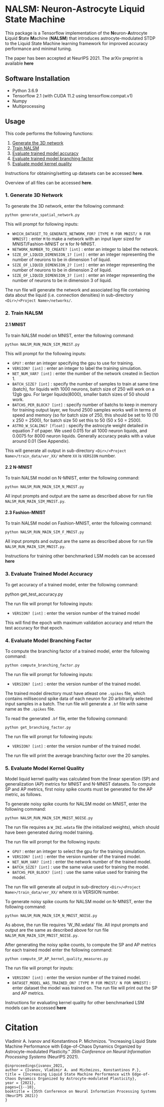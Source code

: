 # NALSM: Neuron-Astrocyte Liquid State Machine

This package is a Tensorflow implementation of the **N**euron-**A**strocyte **L**iquid **S**tate **M**achine (**NALSM**) that introduces astrocyte-modulated STDP to the Liquid State Machine learning framework for improved accuracy performance and minimal tuning. 

The paper has been accepted at NeurIPS 2021. The arXiv preprint is available **here**

## Software Installation

* Python 3.6.9
* Tensorflow 2.1 (with CUDA 11.2 using tensorflow.compat.v1)
* Numpy
* Multiprocessing

## Usage

This code performs the following functions:
1. [Generate the 3D network](#1-generate-3d-network)
2. [Train NALSM](#2-train-nalsm)  
3. [Evaluate trained model accuracy](#3-evaluate-trained-model-accuracy)
4. [Evaluate trained model branching factor](#4-evaluate-model-branching-factor)
5. [Evaluate model kernel quality](#5-evaluate-model-kernel-quality)

Instructions for obtaining/setting up datasets can be accessed **here**.

Overview of all files can be accessed **here**.

### 1. Generate 3D Network

To generate the 3D network, enter the following command:
	
	python generate_spatial_network.py

This will prompt for following inputs:
* `WHICH_DATASET_TO_GENERATE_NETWORK_FOR? [TYPE M FOR MNIST/ N FOR NMNIST]` : enter `M` to make a network with an input layer sized for MNIST/Fashion-MNIST or `N` for N-MNIST.
* `NETWORK_NUMBER_TO_CREATE? [int]` : enter an integer to label the network.
* `SIZE_OF_LIQUID_DIMENSION_1? [int]` : enter an integer representing the number of neurons to be in dimension 1 of liquid.
* `SIZE_OF_LIQUID_DIMENSION_2? [int]` : enter an integer representing the number of neurons to be in dimension 2 of liquid.
* `SIZE_OF_LIQUID_DIMENSION_3? [int]` : enter an integer representing the number of neurons to be in dimension 3 of liquid.

The run file will generate the network and associated log file containing data about the liquid (i.e. connection densities) in sub-directory `<Dir>/<Project Name>/networks/`.

### 2. Train NALSM

#### 2.1 MNIST
To train NALSM model on MNIST, enter the following command: 
	
	python NALSM_RUN_MAIN_SIM_MNIST.py

This will prompt for the following inputs:
* `GPU?` : enter an integer specifying the gpu to use for training.
* `VERSION? [int]` : enter an integer to label the training simulation.
* `NET_NUM_VAR? [int]` : enter the number of the network created in Section 1.
* `BATCH_SIZE? [int]` : specify the number of samples to train at same time (batch), for liquids with 1000 neurons, batch size of 250 will work on a 12gb gpu. For larger liquids(8000), smaller batch sizes of 50 should work.
* `BATCHS_PER_BLOCK? [int]` : specify number of batchs to keep in memory for training output layer, we found 2500 samples works well in terms of speed and memory (so for batch size of 250, this should be set to 10 (10 x 250 = 2500), for batch size 50 set this to 50 (50 x 50 = 2500).
* `ASTRO_W_SCALING? [float]` : specify the astrocyte weight detailed in equation 7 of paper. We used 0.015 for all 1000 neuron liquids, and 0.0075 for 8000 neuron liquids. Generally accuracy peaks with a value around 0.01 (See Appendix).

This will generate all output in sub-directory `<Dir>/<Project Name>/train_data/ver_XX/` where `XX` is `VERSION` number.

#### 2.2 N-MNIST

To train NALSM model on N-MNIST, enter the following command: 

	python NALSM_RUN_MAIN_SIM_N_MNIST.py

All input prompts and output are the same as described above for run file `NALSM_RUN_MAIN_SIM_MNIST.py`.

#### 2.3 Fashion-MNIST

To train NALSM model on Fashion-MNIST, enter the following command: 

	python NALSM_RUN_MAIN_SIM_F_MNIST.py

All input prompts and output are the same as described above for run file `NALSM_RUN_MAIN_SIM_MNIST.py`.


Instructions for training other benchmarked LSM models can be accessed **here**

### 3. Evaluate Trained Model Accuracy

To get accuracy of a trained model, enter the following command:

   python get_test_accuracy.py

The run file will prompt for following inputs:
* `VERSION? [int]` : enter the version number of the trained model

This will find the epoch with maximum validation accuracy and return the test accuracy for that epoch.

### 4. Evaluate Model Branching Factor

To compute the branching factor of a trained model, enter the following command:
	
	python compute_branching_factor.py

The run file will prompt for following inputs:
* `VERSION? [int]` : enter the version number of the trained model.

The trained model directory must have atleast one `.spikes` file, which contains millisecond spike data of each neuron for 20 arbitrarily selected input samples in a batch.
The run file will generate a `.bf` file with same name as the `.spikes` file. 

To read the generated `.bf` file, enter the following command:

	python get_branching_factor.py

The run file will prompt for following inputs:
* `VERSION? [int]` : enter the version number of the trained model.

The run file will print the average branching factor over the 20 samples.

### 5. Evaluate Model Kernel Quality

Model liquid kernel quality was calculated from the linear speration (SP) and generalization (AP) metrics for MNIST and N-MNIST datasets. To compute SP and AP metrics, first noisy spike counts must be generated for the AP metric, as follows. 


To generate noisy spike counts for NALSM model on MNIST, enter the following command:

	python NALSM_RUN_MAIN_SIM_MNIST_NOISE.py

The run file requires a `W_INI.wdata` file (the initialized weights), which should have been generated during model training.

The run file will prompt for the following inputs:
* `GPU?` : enter an integer to select the gpu for the training simulation.
* `VERSION? [int]` : enter the version number of the trained model.
* `NET_NUM_VAR? [int]` : enter the network number of the trained model.
* `BATCH_SIZE? [int]` : use the same value used for training the model.
* `BATCHS_PER_BLOCK? [int]` : use the same value used for training the model.
	
The run file will generate all output in sub-directory `<Dir>/<Project Name>/train_data/ver_XX/` where `XX` is VERSION number.

To generate noisy spike counts for NALSM model on N-MNIST, enter the following command:

	python NALSM_RUN_MAIN_SIM_N_MNIST_NOISE.py

As above, the run file requires 'W_INI.wdata' file. All input prompts and output are the same as described above for run file `NALSM_RUN_MAIN_SIM_MNIST_NOISE.py`.

After generating the noisy spike counts, to compute the SP and AP metrics for each trained model enter the following command:

	python compute_SP_AP_kernel_quality_measures.py
	
The run file will prompt for inputs:
* `VERSION? [int]` : enter the version number of the trained model.
* `DATASET_MODEL_WAS_TRAINED_ON? [TYPE M FOR MNIST/ N FOR NMNIST]` : enter dataset the model was trained on.
The run file will print out the SP and AP metrics.


Instructions for evaluating kernel quality for other benchmarked LSM models can be accessed **here**


# Citation

Vladimir A. Ivanov and Konstantinos P. Michmizos. "Increasing Liquid State Machine Performance with Edge-of-Chaos Dynamics Organized by Astrocyte-modulated Plasticity." *35th Conference on Neural Information Processing Systems* (NeurIPS 2021).

	@inproceedings{ivanov_2021,
	author = {Ivanov, Vladimir A. and Michmizos, Konstantinos P.},
	title = {Increasing Liquid State Machine Performance with Edge-of-Chaos Dynamics Organized by Astrocyte-modulated Plasticity},
	year = {2021},
	pages={1--10},
	booktitle = {35th Conference on Neural Information Processing Systems (NeurIPS 2021)}
	}
